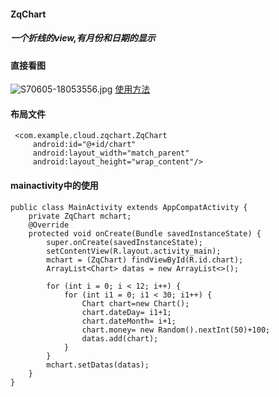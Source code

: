 #### ZqChart
##### 一个折线的view,有月份和日期的显示
#### 直接看图
  ![S70605-18053556.jpg](http://upload-images.jianshu.io/upload_images/3001453-f1e029ca963807ff.jpg?imageMogr2/auto-orient/strip%7CimageView2/2/w/1240)
[使用方法](http://www.jianshu.com/writer#/notebooks/11842585/notes/12975631)
#### 布局文件    
     <com.example.cloud.zqchart.ZqChart
         android:id="@+id/chart"
         android:layout_width="match_parent"
         android:layout_height="wrap_content"/>
#### mainactivity中的使用         
    public class MainActivity extends AppCompatActivity {
        private ZqChart mchart;
        @Override
        protected void onCreate(Bundle savedInstanceState) {
            super.onCreate(savedInstanceState);
            setContentView(R.layout.activity_main);
            mchart = (ZqChart) findViewById(R.id.chart);
            ArrayList<Chart> datas = new ArrayList<>();
    
            for (int i = 0; i < 12; i++) {
                for (int i1 = 0; i1 < 30; i1++) {
                    Chart chart=new Chart();
                    chart.dateDay= i1+1;
                    chart.dateMonth= i+1;
                    chart.money= new Random().nextInt(50)+100;
                    datas.add(chart);
                }
            }
            mchart.setDatas(datas);
        }
    }
